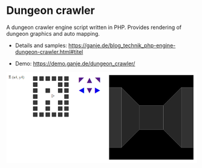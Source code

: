 # Dungeon crawler

A dungeon crawler engine script written in PHP. Provides rendering of dungeon graphics and auto mapping.

* Details and samples: https://ganje.de/blog_technik_php-engine-dungeon-crawler.html#titel

* Demo: https://demo.ganje.de/dungeon_crawler/

![alt text](sample.png)
